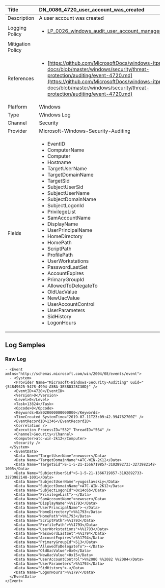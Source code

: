 | Title             | DN_0086_4720_user_account_was_created                                                                                                      |
|:------------------|:-----------------------------------------------------------------------------------------------------------------|
| Description       | A user account was created                                                                                                |
| Logging Policy    | <ul><li>[LP_0026_windows_audit_user_account_management](../Logging_Policies/LP_0026_windows_audit_user_account_management.md)</li></ul> |
| Mitigation Policy | <ul></ul> |
| References     		| <ul><li>[https://github.com/MicrosoftDocs/windows-itpro-docs/blob/master/windows/security/threat-protection/auditing/event-4720.md](https://github.com/MicrosoftDocs/windows-itpro-docs/blob/master/windows/security/threat-protection/auditing/event-4720.md)</li></ul>                                  |
| Platform       		| Windows   |
| Type           		| Windows Log 		| 
| Channel        		| Security    |
| Provider       		| Microsoft-Windows-Security-Auditing   |
| Fields         		| <ul><li>EventID</li><li>ComputerName</li><li>Computer</li><li>Hostname</li><li>TargetUserName</li><li>TargetDomainName</li><li>TargetSid</li><li>SubjectUserSid</li><li>SubjectUserName</li><li>SubjectDomainName</li><li>SubjectLogonId</li><li>PrivilegeList</li><li>SamAccountName</li><li>DisplayName</li><li>UserPrincipalName</li><li>HomeDirectory</li><li>HomePath</li><li>ScriptPath</li><li>ProfilePath</li><li>UserWorkstations</li><li>PasswordLastSet</li><li>AccountExpires</li><li>PrimaryGroupId</li><li>AllowedToDelegateTo</li><li>OldUacValue</li><li>NewUacValue</li><li>UserAccountControl</li><li>UserParameters</li><li>SidHistory</li><li>LogonHours</li></ul>                                               |


## Log Samples

### Raw Log

```
- <Event xmlns="http://schemas.microsoft.com/win/2004/08/events/event">
  - <System>
    <Provider Name="Microsoft-Windows-Security-Auditing" Guid="{54849625-5478-4994-A5BA-3E3B0328C30D}" /> 
    <EventID>4720</EventID> 
    <Version>0</Version> 
    <Level>0</Level> 
    <Task>13824</Task> 
    <Opcode>0</Opcode> 
    <Keywords>0x8020000000000000</Keywords> 
    <TimeCreated SystemTime="2019-07-11T23:09:42.994762700Z" /> 
    <EventRecordID>1346</EventRecordID> 
    <Correlation /> 
    <Execution ProcessID="532" ThreadID="564" /> 
    <Channel>Security</Channel> 
    <Computer>atc-win-2k12</Computer> 
    <Security /> 
  </System>
  - <EventData>
    <Data Name="TargetUserName">newuser</Data> 
    <Data Name="TargetDomainName">ATC-WIN-2K12</Data> 
    <Data Name="TargetSid">S-1-5-21-1566719857-3102892733-3273982148-1005</Data> 
    <Data Name="SubjectUserSid">S-1-5-21-1566719857-3102892733-3273982148-1001</Data> 
    <Data Name="SubjectUserName">yugoslavskiy</Data> 
    <Data Name="SubjectDomainName">ATC-WIN-2K12</Data> 
    <Data Name="SubjectLogonId">0x14c6b</Data> 
    <Data Name="PrivilegeList">-</Data> 
    <Data Name="SamAccountName">newuser</Data> 
    <Data Name="DisplayName">%%1793</Data> 
    <Data Name="UserPrincipalName">-</Data> 
    <Data Name="HomeDirectory">%%1793</Data> 
    <Data Name="HomePath">%%1793</Data> 
    <Data Name="ScriptPath">%%1793</Data> 
    <Data Name="ProfilePath">%%1793</Data> 
    <Data Name="UserWorkstations">%%1793</Data> 
    <Data Name="PasswordLastSet">%%1794</Data> 
    <Data Name="AccountExpires">%%1794</Data> 
    <Data Name="PrimaryGroupId">513</Data> 
    <Data Name="AllowedToDelegateTo">-</Data> 
    <Data Name="OldUacValue">0x0</Data> 
    <Data Name="NewUacValue">0x15</Data> 
    <Data Name="UserAccountControl">%%2080 %%2082 %%2084</Data> 
    <Data Name="UserParameters">%%1793</Data> 
    <Data Name="SidHistory">-</Data> 
    <Data Name="LogonHours">%%1797</Data> 
  </EventData>
</Event>
```




